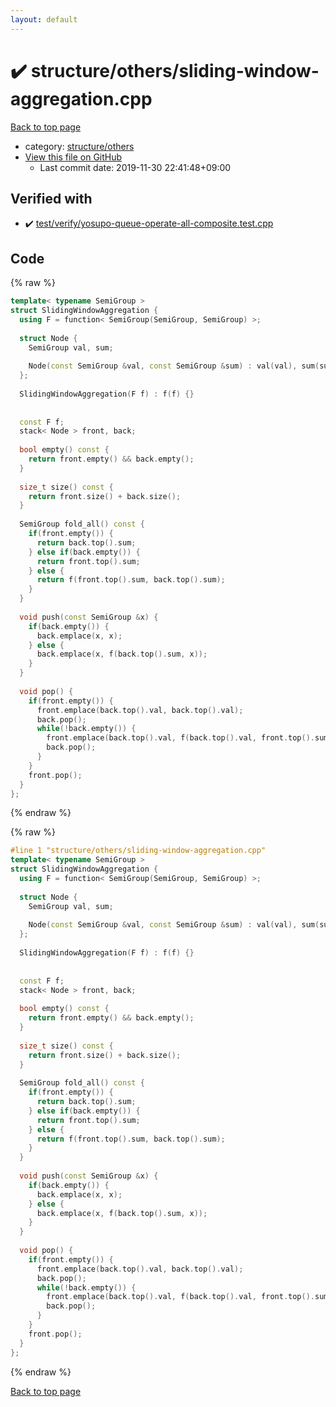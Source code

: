 ```yaml
---
layout: default
---
```


<!-- mathjax config similar to math.stackexchange -->
<script type="text/javascript" async
  src="https://cdnjs.cloudflare.com/ajax/libs/mathjax/2.7.5/MathJax.js?config=TeX-MML-AM_CHTML">
</script>
<script type="text/x-mathjax-config">
  MathJax.Hub.Config({
    TeX: { equationNumbers: { autoNumber: "AMS" }},
    tex2jax: {
      inlineMath: [ ['$','$'] ],
      processEscapes: true
    },
    "HTML-CSS": { matchFontHeight: false },
    displayAlign: "left",
    displayIndent: "2em"
  });
</script>

<script type="text/javascript" src="https://cdnjs.cloudflare.com/ajax/libs/jquery/3.4.1/jquery.min.js"></script>
<script src="https://cdn.jsdelivr.net/npm/jquery-balloon-js@1.1.2/jquery.balloon.min.js" integrity="sha256-ZEYs9VrgAeNuPvs15E39OsyOJaIkXEEt10fzxJ20+2I=" crossorigin="anonymous"></script>
<script type="text/javascript" src="../../../assets/js/copy-button.js"></script>
<link rel="stylesheet" href="../../../assets/css/copy-button.css" />


# :heavy_check_mark: structure/others/sliding-window-aggregation.cpp

<a href="../../../index.html">Back to top page</a>

* category: <a href="../../../index.html#40d73e22b7d986e3399449c25c8b23a1">structure/others</a>
* <a href="{{ site.github.repository_url }}/blob/master/structure/others/sliding-window-aggregation.cpp">View this file on GitHub</a>
    - Last commit date: 2019-11-30 22:41:48+09:00




## Verified with

* :heavy_check_mark: <a href="../../../verify/test/verify/yosupo-queue-operate-all-composite.test.cpp.html">test/verify/yosupo-queue-operate-all-composite.test.cpp</a>


## Code

<a id="unbundled"></a>
{% raw %}
```cpp
template< typename SemiGroup >
struct SlidingWindowAggregation {
  using F = function< SemiGroup(SemiGroup, SemiGroup) >;
 
  struct Node {
    SemiGroup val, sum;
 
    Node(const SemiGroup &val, const SemiGroup &sum) : val(val), sum(sum) {}
  };
 
  SlidingWindowAggregation(F f) : f(f) {}
 
 
  const F f;
  stack< Node > front, back;
 
  bool empty() const {
    return front.empty() && back.empty();
  }
 
  size_t size() const {
    return front.size() + back.size();
  }
 
  SemiGroup fold_all() const {
    if(front.empty()) {
      return back.top().sum;
    } else if(back.empty()) {
      return front.top().sum;
    } else {
      return f(front.top().sum, back.top().sum);
    }
  }
 
  void push(const SemiGroup &x) {
    if(back.empty()) {
      back.emplace(x, x);
    } else {
      back.emplace(x, f(back.top().sum, x));
    }
  }
 
  void pop() {
    if(front.empty()) {
      front.emplace(back.top().val, back.top().val);
      back.pop();
      while(!back.empty()) {
        front.emplace(back.top().val, f(back.top().val, front.top().sum));
        back.pop();
      }
    }
    front.pop();
  }
};

```
{% endraw %}

<a id="bundled"></a>
{% raw %}
```cpp
#line 1 "structure/others/sliding-window-aggregation.cpp"
template< typename SemiGroup >
struct SlidingWindowAggregation {
  using F = function< SemiGroup(SemiGroup, SemiGroup) >;
 
  struct Node {
    SemiGroup val, sum;
 
    Node(const SemiGroup &val, const SemiGroup &sum) : val(val), sum(sum) {}
  };
 
  SlidingWindowAggregation(F f) : f(f) {}
 
 
  const F f;
  stack< Node > front, back;
 
  bool empty() const {
    return front.empty() && back.empty();
  }
 
  size_t size() const {
    return front.size() + back.size();
  }
 
  SemiGroup fold_all() const {
    if(front.empty()) {
      return back.top().sum;
    } else if(back.empty()) {
      return front.top().sum;
    } else {
      return f(front.top().sum, back.top().sum);
    }
  }
 
  void push(const SemiGroup &x) {
    if(back.empty()) {
      back.emplace(x, x);
    } else {
      back.emplace(x, f(back.top().sum, x));
    }
  }
 
  void pop() {
    if(front.empty()) {
      front.emplace(back.top().val, back.top().val);
      back.pop();
      while(!back.empty()) {
        front.emplace(back.top().val, f(back.top().val, front.top().sum));
        back.pop();
      }
    }
    front.pop();
  }
};

```
{% endraw %}

<a href="../../../index.html">Back to top page</a>

